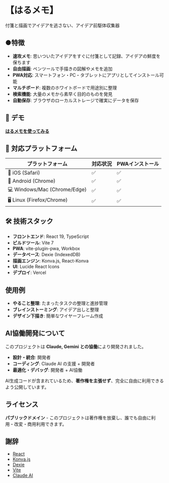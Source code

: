 # 【はるメモ】

付箋と描画でアイデアを逃さない、アイデア前駆体収集器

## ●特徴

- **速攻メモ**: 思いついたアイデアをすぐに付箋として記録、アイデアの鮮度を保ちます
- **自由描画**: ペンツールで手描きの図解やメモを追加
- **PWA対応**: スマートフォン・PC・タブレットにアプリとしてインストール可能
- **マルチボード**: 複数のホワイトボードで用途別に整理
- **検索機能**: 大量のメモから素早く目的のものを発見
- **自動保存**: ブラウザのローカルストレージで確実にデータを保存

## 🚀 デモ
[**はるメモを使ってみる**](https://haru-memo.vercel.app)

## 📱 対応プラットフォーム

| プラットフォーム | 対応状況 | PWAインストール |
|----------------|---------|----------------|
| 📱 iOS (Safari) | ✅ | ✅ |
| 🤖 Android (Chrome) | ✅ | ✅ |
| 💻 Windows/Mac (Chrome/Edge) | ✅ | ✅ |
| 🖥️ Linux (Firefox/Chrome) | ✅ | ✅ |


## 🛠️ 技術スタック

- **フロントエンド**: React 19, TypeScript
- **ビルドツール**: Vite 7
- **PWA**: vite-plugin-pwa, Workbox
- **データベース**: Dexie (IndexedDB)
- **描画エンジン**: Konva.js, React-Konva
- **UI**: Lucide React Icons
- **デプロイ**: Vercel


## 使用例

- **やること整理**: たまったタスクの整理と進捗管理
- **ブレインストーミング**: アイデア出しと整理
- **デザイン下描き**: 簡単なワイヤーフレーム作成


## AI協働開発について

このプロジェクトは **Claude, Gemini との協働**により開発されました。

- **設計・統合**: 開発者
- **コーディング**: Claude AI の支援 + 開発者
- **最適化・デバッグ**: 開発者 + AI協働

AI生成コードが含まれているため、**著作権を主張せず**、完全に自由に利用できるよう公開しています。


## ライセンス

**パブリックドメイン** - このプロジェクトは著作権を放棄し、誰でも自由に利用・改変・商用利用できます。


## 謝辞

- [React](https://reactjs.org/)
- [Konva.js](https://konvajs.org/)
- [Dexie](https://dexie.org/)
- [Vite](https://vitejs.dev/)
- [Claude AI](https://claude.ai/)